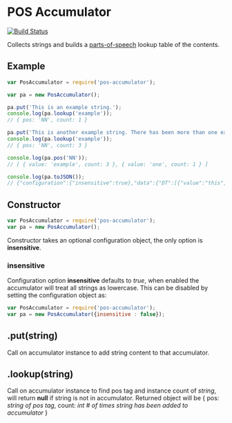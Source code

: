POS Accumulator
===============

[![Build Status](https://travis-ci.org/tleen/pos-accumulator.png?branch=master)](https://travis-ci.org/tleen/pos-accumulator)

Collects strings and builds a [parts-of-speech](https://github.com/dariusk/pos-js) lookup table of the contents.

## Example

```javascript
var PosAccumulator = require('pos-accumulator');

var pa = new PosAccumulator();

pa.put('This is an example string.');
console.log(pa.lookup('example'));
// { pos: 'NN', count: 1 }

pa.put('This is another example string. There has been more than one example.');
console.log(pa.lookup('example'));
// { pos: 'NN', count: 3 }

console.log(pa.pos('NN'));
// [ { value: 'example', count: 3 }, { value: 'one', count: 1 } ]

console.log(pa.toJSON());
// {"configuration":{"insensitive":true},"data":{"DT":[{"value":"this","count":2},{"value":"an","count":1},{"value":"another","count":1}],"VBZ":[{"value":"is","count":2},{"value":"has","count":1}],"NN":[{"value":"example","count":3},{"value":"one","count":1}],"VBG":[{"value":"string","count":2}],".":[{"value":".","count":3}],"EX":[{"value":"there","count":1}],"VBN":[{"value":"been","count":1}],"JJR":[{"value":"more","count":1}],"IN":[{"value":"than","count":1}]}}
```


## Constructor

```javascript
var PosAccumulator = require('pos-accumulator');
var pa = new PosAccumulator();
```

Constructor takes an optional configuration object, the only option is **insensitive**.

### insensitive

Configuration option **insensitive** defaults to *true*, when enabled the accumulator will treat all strings as lowercase. This can be disabled by setting the configuration object as:

```javascript
var PosAccumulator = require('pos-accumulator');
var pa = new PosAccumulator({insensitive : false});
```

## .put(string)

Call on accumulator instance to add string content to that accumulator.

## .lookup(string)

Call on accumulator instance to find pos tag and instance count of *string*, will return **null** if string is not in accumulator. Returned object will be {
  pos: *string of pos tag*,
  count: *int # of times string has been added to accumulator*
}
